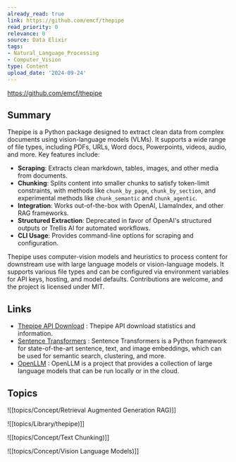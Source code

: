 ```yaml
---
already_read: true
link: https://github.com/emcf/thepipe
read_priority: 0
relevance: 0
source: Data Elixir
tags:
- Natural_Language_Processing
- Computer_Vision
type: Content
upload_date: '2024-09-24'
---
```


https://github.com/emcf/thepipe
## Summary

Thepipe is a Python package designed to extract clean data from complex documents using vision-language models (VLMs). It supports a wide range of file types, including PDFs, URLs, Word docs, Powerpoints, videos, audio, and more. Key features include:

- **Scraping**: Extracts clean markdown, tables, images, and other media from documents.
- **Chunking**: Splits content into smaller chunks to satisfy token-limit constraints, with methods like `chunk_by_page`, `chunk_by_section`, and experimental methods like `chunk_semantic` and `chunk_agentic`.
- **Integration**: Works out-of-the-box with OpenAI, LlamaIndex, and other RAG frameworks.
- **Structured Extraction**: Deprecated in favor of OpenAI's structured outputs or Trellis AI for automated workflows.
- **CLI Usage**: Provides command-line options for scraping and configuration.

Thepipe uses computer-vision models and heuristics to process content for downstream use with large language models or vision-language models. It supports various file types and can be configured via environment variables for API keys, hosting, and model defaults. Contributions are welcome, and the project is licensed under MIT.
## Links

- [Thepipe API Download](https://www.pepy.tech/projects/thepipe-api) : Thepipe API download statistics and information.
- [Sentence Transformers](https://pypi.org/project/sentence-transformers/) : Sentence Transformers is a Python framework for state-of-the-art sentence, text, and image embeddings, which can be used for semantic search, clustering, and more.
- [OpenLLM](https://github.com/bentoml/OpenLLM) : OpenLLM is a project that provides a collection of large language models that can be run locally or in the cloud.

## Topics

![[topics/Concept/Retrieval Augmented Generation RAG)]]

![[topics/Library/thepipe)]]

![[topics/Concept/Text Chunking)]]

![[topics/Concept/Vision Language Models)]]